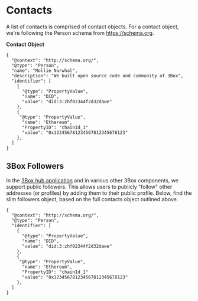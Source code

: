 # Contacts
A list of contacts is comprised of contact objects. For a contact object, we're following the Person schema from https://schema.org.

**Contact Object**

    {
      "@context": "http://schema.org/",
      "@type": "Person",
      "name": "Mollie Narwhal",
      "description": "We built open source code and community at 3Box",
      "identifier": [
        {
          "@type": "PropertyValue",
          "name": "DID",
          "value": "did:3:zhf02344f2d32dawe"
        },
        {
         "@type": "PropertyValue",
          "name": "Ethereum",
          "PropertyID": "chainId_1"
          "value": "0x123456781234567812345678123"
        },
      ]
    }


## 3Box Followers
In the [3Box hub application](https://3box.io) and in various other 3Box components, we support public followers. This allows users to publicly "follow" other addresses (or profiles) by adding them to their public profile. Below, find the slim followers object, based on the full contacts object outlined above.

    {
      "@context": "http://schema.org/",
      "@type": "Person",
      "identifier": [
        {
          "@type": "PropertyValue",
          "name": "DID",
          "value": "did:3:zhf02344f2d32dawe"
        },
        {
         "@type": "PropertyValue",
          "name": "Ethereum",
          "PropertyID": "chainId_1"
          "value": "0x123456781234567812345678123"
        },
      ]
    }
